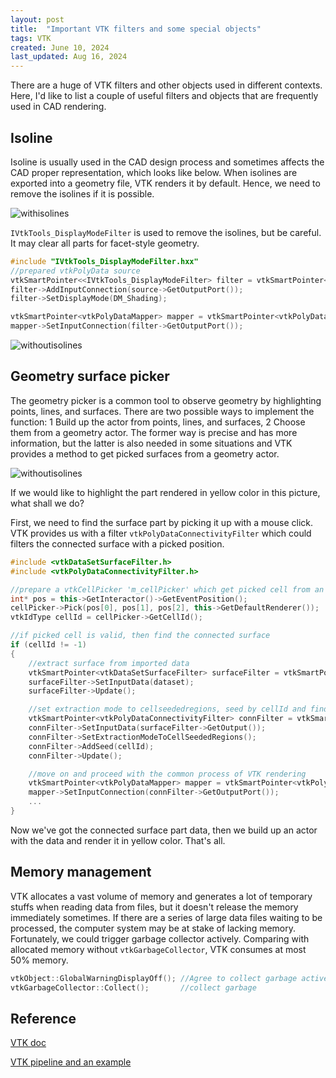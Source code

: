 ```yaml
---
layout: post
title:  "Important VTK filters and some special objects"
tags: VTK
created: June 10, 2024
last_updated: Aug 16, 2024
---
```


There are a huge of VTK filters and other objects used in different contexts. Here,  I'd like to list a couple of useful filters and objects that are frequently used in CAD rendering.<!--more-->

## Isoline

Isoline is usually used in the CAD design process and sometimes affects the CAD proper representation, which looks like below. When isolines are exported into a geometry file, VTK renders it by default. Hence, we need to remove the isolines if it is possible.

![withisolines](../../../assets/images/2024-06-10-isolines-1.svg)

`IVtkTools_DisplayModeFilter` is used to remove the isolines, but be careful. It may clear all parts for facet-style geometry.

```c++
#include "IVtkTools_DisplayModeFilter.hxx"
//prepared vtkPolyData source
vtkSmartPointer<<IVtkTools_DisplayModeFilter> filter = vtkSmartPointer<IVtkTools_DisplayModeFilter>::New();
filter->AddInputConnection(source->GetOutputPort());
filter->SetDisplayMode(DM_Shading);

vtkSmartPointer<vtkPolyDataMapper> mapper = vtkSmartPointer<vtkPolyDataMapper>::New();
mapper->SetInputConnection(filter->GetOutputPort());
```

![withoutisolines](../../../assets/images/2024-06-10-isolines-2.svg)

## Geometry surface picker

The geometry picker is a common tool to observe geometry by highlighting points, lines, and surfaces. There are two possible ways to implement the function: 1 Build up the actor from points, lines, and surfaces, 2 Choose them from a geometry actor. The former way is precise and has more information, but the latter is also needed in some situations and VTK provides a method to get picked surfaces from a geometry actor.

![withoutisolines](../../../assets/images/2024-06-10-1-picksurface.png)

If we would like to highlight the part rendered in yellow color in this picture, what shall we do?

First, we need to find the surface part by picking it up with a mouse click. VTK provides us with a filter `vtkPolyDataConnectivityFilter` which could filters the connected surface with a picked position.

```c++
#include <vtkDataSetSurfaceFilter.h>
#include <vtkPolyDataConnectivityFilter.h>

//prepare a vtkCellPicker 'm_cellPicker' which get picked cell from an interactor event
int* pos = this->GetInteractor()->GetEventPosition();
cellPicker->Pick(pos[0], pos[1], pos[2], this->GetDefaultRenderer());
vtkIdType cellId = cellPicker->GetCellId();

//if picked cell is valid, then find the connected surface
if (cellId != -1)
{
    //extract surface from imported data
    vtkSmartPointer<vtkDataSetSurfaceFilter> surfaceFilter = vtkSmartPointer<vtkDataSetSurfaceFilter>::New();
    surfaceFilter->SetInputData(dataset);
    surfaceFilter->Update();

    //set extraction mode to cellseededregions, seed by cellId and find the connected surfaces
    vtkSmartPointer<vtkPolyDataConnectivityFilter> connFilter = vtkSmartPointer<vtkPolyDataConnectivityFilter>::New();
    connFilter->SetInputData(surfaceFilter->GetOutput());
    connFilter->SetExtractionModeToCellSeededRegions();
    connFilter->AddSeed(cellId);
    connFilter->Update();

    //move on and proceed with the common process of VTK rendering
    vtkSmartPointer<vtkPolyDataMapper> mapper = vtkSmartPointer<vtkPolyDataMapper>::New();
    mapper->SetInputConnection(connFilter->GetOutputPort());
    ...
}
```

Now we've got the connected surface part data,  then we build up an actor with the data and render it in yellow color. That's all.

## Memory management

VTK allocates a vast volume of memory and generates a lot of temporary stuffs when reading data from files, but it doesn't release the memory immediately sometimes. If there are a series of large data files waiting to be processed, the computer system may be at stake of lacking memory. Fortunately,  we could trigger garbage collector actively.  Comparing with allocated memory without `vtkGarbageCollector`,  VTK consumes at most 50% memory.

```c++
vtkObject::GlobalWarningDisplayOff(); //Agree to collect garbage actively
vtkGarbageCollector::Collect();       //collect garbage
```



## Reference

[VTK doc](https://docs.vtk.org/)

[VTK pipeline and an example](https://sarahqd.github.io/2024/04/29/Pipeline-of-rendering-and-VTK-example.html)